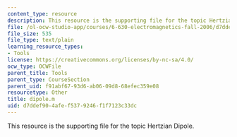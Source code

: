 ```yaml
---
content_type: resource
description: This resource is the supporting file for the topic Hertzian Dipole.
file: /ol-ocw-studio-app/courses/6-630-electromagnetics-fall-2006/d7ddef904afef5379246f1f7123c33dc_dipole.m
file_size: 535
file_type: text/plain
learning_resource_types:
- Tools
license: https://creativecommons.org/licenses/by-nc-sa/4.0/
ocw_type: OCWFile
parent_title: Tools
parent_type: CourseSection
parent_uid: f91abf67-93d6-ab06-09d8-68efec359e08
resourcetype: Other
title: dipole.m
uid: d7ddef90-4afe-f537-9246-f1f7123c33dc
---
```

This resource is the supporting file for the topic Hertzian Dipole.